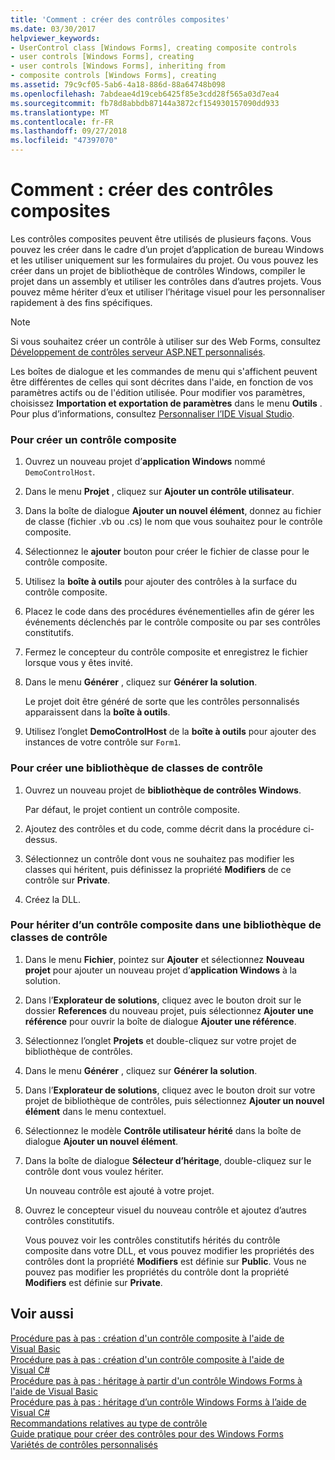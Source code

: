 ```yaml
---
title: 'Comment : créer des contrôles composites'
ms.date: 03/30/2017
helpviewer_keywords:
- UserControl class [Windows Forms], creating composite controls
- user controls [Windows Forms], creating
- user controls [Windows Forms], inheriting from
- composite controls [Windows Forms], creating
ms.assetid: 79c9cf05-5ab6-4a18-886d-88a64748b098
ms.openlocfilehash: 7abdeae4d19ceb6425f85e3cdd28f565a03d7ea4
ms.sourcegitcommit: fb78d8abbdb87144a3872cf154930157090dd933
ms.translationtype: MT
ms.contentlocale: fr-FR
ms.lasthandoff: 09/27/2018
ms.locfileid: "47397070"
---
```

# <a name="how-to-author-composite-controls"></a>Comment : créer des contrôles composites
Les contrôles composites peuvent être utilisés de plusieurs façons. Vous pouvez les créer dans le cadre d’un projet d’application de bureau Windows et les utiliser uniquement sur les formulaires du projet. Ou vous pouvez les créer dans un projet de bibliothèque de contrôles Windows, compiler le projet dans un assembly et utiliser les contrôles dans d’autres projets. Vous pouvez même hériter d’eux et utiliser l’héritage visuel pour les personnaliser rapidement à des fins spécifiques.  
  
> [!NOTE]
>  Si vous souhaitez créer un contrôle à utiliser sur des Web Forms, consultez [Développement de contrôles serveur ASP.NET personnalisés](https://msdn.microsoft.com/library/fbe26c16-cff4-4089-b3dd-877411f0c0ef).  
>   
>  Les boîtes de dialogue et les commandes de menu qui s'affichent peuvent être différentes de celles qui sont décrites dans l'aide, en fonction de vos paramètres actifs ou de l'édition utilisée. Pour modifier vos paramètres, choisissez **Importation et exportation de paramètres** dans le menu **Outils** . Pour plus d’informations, consultez [Personnaliser l’IDE Visual Studio](/visualstudio/ide/personalizing-the-visual-studio-ide).  
  
### <a name="to-author-a-composite-control"></a>Pour créer un contrôle composite  
  
1.  Ouvrez un nouveau projet d’**application Windows** nommé `DemoControlHost`.  
  
2.  Dans le menu **Projet** , cliquez sur **Ajouter un contrôle utilisateur**.  
  
3.  Dans la boîte de dialogue **Ajouter un nouvel élément**, donnez au fichier de classe (fichier .vb ou .cs) le nom que vous souhaitez pour le contrôle composite.  
  
4.  Sélectionnez le **ajouter** bouton pour créer le fichier de classe pour le contrôle composite.  
  
5.  Utilisez la **boîte à outils** pour ajouter des contrôles à la surface du contrôle composite.  
  
6.  Placez le code dans des procédures événementielles afin de gérer les événements déclenchés par le contrôle composite ou par ses contrôles constitutifs.  
  
7.  Fermez le concepteur du contrôle composite et enregistrez le fichier lorsque vous y êtes invité.  
  
8.  Dans le menu **Générer** , cliquez sur **Générer la solution**.  
  
     Le projet doit être généré de sorte que les contrôles personnalisés apparaissent dans la **boîte à outils**.  
  
9. Utilisez l’onglet **DemoControlHost** de la **boîte à outils** pour ajouter des instances de votre contrôle sur `Form1`.  
  
### <a name="to-author-a-control-class-library"></a>Pour créer une bibliothèque de classes de contrôle  
  
1.  Ouvrez un nouveau projet de **bibliothèque de contrôles Windows**.  
  
     Par défaut, le projet contient un contrôle composite.  
  
2.  Ajoutez des contrôles et du code, comme décrit dans la procédure ci-dessus.  
  
3.  Sélectionnez un contrôle dont vous ne souhaitez pas modifier les classes qui héritent, puis définissez la propriété **Modifiers** de ce contrôle sur **Private**.  
  
4.  Créez la DLL.  
  
### <a name="to-inherit-from-a-composite-control-in-a-control-class-library"></a>Pour hériter d’un contrôle composite dans une bibliothèque de classes de contrôle  
  
1.  Dans le menu **Fichier**, pointez sur **Ajouter** et sélectionnez **Nouveau projet** pour ajouter un nouveau projet d’**application Windows** à la solution.  
  
2.  Dans l’**Explorateur de solutions**, cliquez avec le bouton droit sur le dossier **References** du nouveau projet, puis sélectionnez **Ajouter une référence** pour ouvrir la boîte de dialogue **Ajouter une référence**.  
  
3.  Sélectionnez l’onglet **Projets** et double-cliquez sur votre projet de bibliothèque de contrôles.  
  
4.  Dans le menu **Générer** , cliquez sur **Générer la solution**.  
  
5.  Dans l’**Explorateur de solutions**, cliquez avec le bouton droit sur votre projet de bibliothèque de contrôles, puis sélectionnez **Ajouter un nouvel élément** dans le menu contextuel.  
  
6.  Sélectionnez le modèle **Contrôle utilisateur hérité** dans la boîte de dialogue **Ajouter un nouvel élément**.  
  
7.  Dans la boîte de dialogue **Sélecteur d’héritage**, double-cliquez sur le contrôle dont vous voulez hériter.  
  
     Un nouveau contrôle est ajouté à votre projet.  
  
8.  Ouvrez le concepteur visuel du nouveau contrôle et ajoutez d’autres contrôles constitutifs.  
  
     Vous pouvez voir les contrôles constitutifs hérités du contrôle composite dans votre DLL, et vous pouvez modifier les propriétés des contrôles dont la propriété **Modifiers** est définie sur **Public**. Vous ne pouvez pas modifier les propriétés du contrôle dont la propriété **Modifiers** est définie sur **Private**.  
  
## <a name="see-also"></a>Voir aussi  
 [Procédure pas à pas : création d'un contrôle composite à l'aide de Visual Basic](../../../../docs/framework/winforms/controls/walkthrough-authoring-a-composite-control-with-visual-basic.md)  
 [Procédure pas à pas : création d'un contrôle composite à l'aide de Visual C#](../../../../docs/framework/winforms/controls/walkthrough-authoring-a-composite-control-with-visual-csharp.md)  
 [Procédure pas à pas : héritage à partir d'un contrôle Windows Forms à l'aide de Visual Basic](../../../../docs/framework/winforms/controls/walkthrough-inheriting-from-a-windows-forms-control-with-visual-basic.md)  
 [Procédure pas à pas : héritage d’un contrôle Windows Forms à l’aide de Visual C#](../../../../docs/framework/winforms/controls/walkthrough-inheriting-from-a-windows-forms-control-with-visual-csharp.md)  
 [Recommandations relatives au type de contrôle](../../../../docs/framework/winforms/controls/control-type-recommendations.md)  
 [Guide pratique pour créer des contrôles pour des Windows Forms](../../../../docs/framework/winforms/controls/how-to-author-controls-for-windows-forms.md)  
 [Variétés de contrôles personnalisés](../../../../docs/framework/winforms/controls/varieties-of-custom-controls.md)

